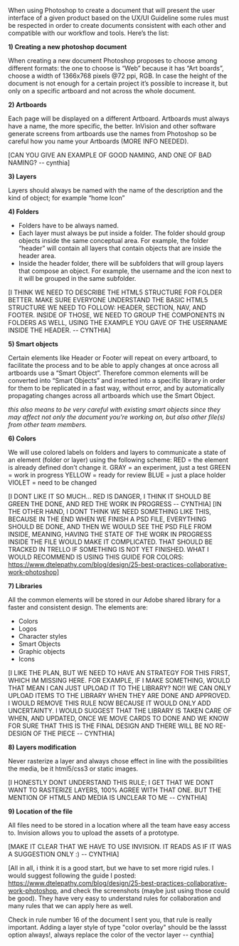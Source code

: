 When using Photoshop to create a document that will present the user interface of a given  product based on the UX/UI Guideline some rules must be respected in order to create documents consistent with each other and compatible with our workflow and tools. Here’s the list:

**1) Creating a new photoshop document**

When creating a new document Photoshop proposes to choose among different formats: 
the one to choose is “Web” because it has “Art boards”,  choose a width of 1366x768 pixels @72 ppi, RGB.
In case the height of the document is not enough for a certain project it’s possible to increase it, but only on a specific artboard and not across the whole document.

**2) Artboards**

Each page will be displayed on a different Artboard. 
Artboards must always have a name, the more specific, the better. InVision and other software generate screens from artboards use the names from Photoshop so be careful how you name your Artboards (MORE INFO NEEDED).

[CAN YOU GIVE AN EXAMPLE OF GOOD NAMING, AND ONE OF BAD NAMING? -- cynthia]

**3) Layers**

Layers should always be named with the name of the description and the kind of object;
for example “home Icon”

**4) Folders**

- Folders have to be always named.
- Each layer must always be put inside a folder. The folder should group objects inside the same conceptual area. For example, the folder “header” will contain all layers that contain objects that are inside the header area. 
- Inside the header folder, there will be subfolders that will group layers that compose an object. For example, the username and the icon next to it will be grouped in the same subfolder.


[I THINK WE NEED TO DESCRIBE THE HTML5 STRUCTURE FOR FOLDER BETTER. MAKE SURE EVERYONE UNDERSTAND THE BASIC HTML5 STRUCTURE WE NEED TO FOLLOW: HEADER, SECTION, NAV, AND FOOTER. INSIDE OF THOSE, WE NEED TO GROUP THE COMPONENTS IN FOLDERS AS WELL, USING THE EXAMPLE YOU GAVE OF THE USERNAME INSIDE THE HEADER. -- CYNTHIA]

**5) Smart objects**

Certain elements like Header or Footer will repeat on every artboard, to facilitate the process and to be able to apply changes at once across all artboards use a “Smart Object”.
Therefore common elements will be converted into “Smart Objects” and inserted into a specific library in order for them to be replicated in a fast way, without error, and by automatically propagating changes across all artboards which use the Smart Object.

*this also means to be very careful with existing smart objects since they may affect not only the document you’re working on, but also other file(s) from other team members.*

**6) Colors**

We will use colored labels on folders and layers to communicate a state of an element (folder or layer) using the following scheme:
RED = the element is already defined don’t change it. 
GRAY = an experiment, just a test
GREEN = work in progress
YELLOW = ready for review
BLUE = just a place holder
VIOLET = need to be changed

[I DONT LIKE IT SO MUCH... RED IS DANGER, I THINK IT SHOULD BE GREEN THE DONE, AND RED THE WORK IN PROGRESS -- CYNTHIA]
[IN THE OTHER HAND, I DONT THINK WE NEED SOMETHING LIKE THIS, BECAUSE IN THE END WHEN WE FINISH A PSD FILE, EVERYTHING SHOULD BE DONE, AND THEN WE WOULD SEE THE PSD FILE FROM INSIDE, MEANING, HAVING THE STATE OF THE WORK IN PROGRESS INSIDE THE FILE WOULD MAKE IT COMPLICATED. THAT SHOULD BE TRACKED IN TRELLO IF SOMETHING IS NOT YET FINISHED. WHAT I WOULD RECOMMEND IS USING THIS GUIDE FOR COLORS: https://www.dtelepathy.com/blog/design/25-best-practices-collaborative-work-photoshop]

**7) Libraries**

All the common elements will be stored in our Adobe shared library for a faster and consistent design. 
The elements are:
- Colors
- Logos
- Character styles
- Smart Objects
- Graphic objects
- Icons

[I LIKE THE PLAN, BUT WE NEED TO HAVE AN STRATEGY FOR THIS FIRST, WHICH IM MISSING HERE. FOR EXAMPLE, IF I MAKE SOMETHING, WOULD THAT MEAN I CAN JUST UPLOAD IT TO THE LIBRARY? NO!! WE CAN ONLY UPLOAD ITEMS TO THE LIBRARY WHEN THEY ARE DONE AND APPROVED. I WOULD REMOVE THIS RULE NOW BECAUSE IT WOULD ONLY ADD UNCERTAINTY. I WOULD SUGGEST THAT THE LIBRARY IS TAKEN CARE OF WHEN, AND UPDATED, ONCE WE MOVE CARDS TO DONE AND WE KNOW FOR SURE THAT THIS IS THE FINAL DESIGN AND THERE WILL BE NO RE-DESIGN OF THE PIECE -- CYNTHIA]

**8) Layers modification**

Never rasterize a layer and always chose effect in line with the possibilities the media, be it html5/css3 or static images. 

[I HONESTLY DONT UNDERSTAND THIS RULE; I GET THAT WE DONT WANT TO RASTERIZE LAYERS, 100% AGREE WITH THAT ONE. BUT THE MENTION OF HTML5 AND MEDIA IS UNCLEAR TO ME -- CYNTHIA]

**9) Location of the file**

All files need to be stored in a location where all the team have easy access to. Invision allows you to upload the assets of a prototype.

[MAKE IT CLEAR THAT WE HAVE TO USE INVISION. IT READS AS IF IT WAS A SUGGESTION ONLY :) -- CYNTHIA]





[All in all, i think it is a good start, but we have to set more rigid rules. I would suggest following the guide I posted: https://www.dtelepathy.com/blog/design/25-best-practices-collaborative-work-photoshop, and check the screenshots (maybe just using those could be good). They have very easy to understand rules for collaboration and many rules that we can apply here as well.


Check in rule number 16 of the document I sent you, that rule is really important. Adding a layer style of type "color overlay" should be the lassst option always!, always replace the color of the vector layer -- cynthia]
